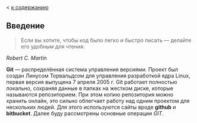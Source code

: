< [к содержанию](./readme.md)

## Введение

>Если вы хотите, чтобы код было легко и быстро писать — делайте его удобным для чтения.

_Robert C. Martin_


**Git** — распределённая система управления версиями. 
Проект был создан Линусом Торвальдсом для управления разработкой ядра Linux, первая версия выпущена 7 апреля 2005 г.
Git  работает полностью локально, сохраняя данные в папках на жестком диске, которые называются репозиторием. 
При этом копию репозитория можно хранить  онлайн, это сильно облегчает работу над одним проектом для нескольких людей. Для этого используются сайты вроде **github** и **bitbucket**.
Далее буду рассмотрены основные операции _GIT_.

